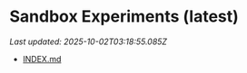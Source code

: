 # Sandbox Experiments (latest)

_Last updated: 2025-10-02T03:18:55.085Z_

- [INDEX.md](EXPERIMENTS/INDEX.md)
